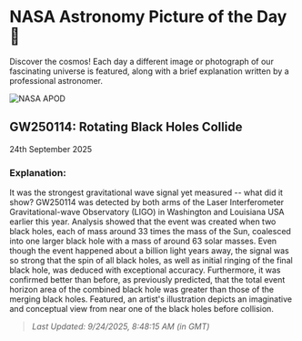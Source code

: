 
  # NASA Astronomy Picture of the Day 🌌

  Discover the cosmos! Each day a different image or photograph of our fascinating universe is featured, along with a brief explanation written by a professional astronomer.

![NASA APOD](https://apod.nasa.gov/apod/image/2509/ArtGw250114_Simonnet_2400.jpg)

## GW250114: Rotating Black Holes Collide

24th September 2025

### Explanation: 

It was the strongest gravitational wave signal yet measured -- what did it show?  GW250114 was detected by both arms of the Laser Interferometer Gravitational-wave Observatory (LIGO) in Washington and Louisiana USA earlier this year.  Analysis showed that the event was created when two black holes, each of mass around 33 times the mass of the Sun, coalesced into one larger black hole with a mass of around 63 solar masses.  Even though the event happened about a billion light years away, the signal was so strong that the spin of all black holes, as well as initial ringing of the final black hole, was deduced with exceptional accuracy. Furthermore, it was confirmed better than before, as previously predicted, that the total event horizon area of the combined black hole was greater than those of the merging black holes. Featured, an artist's illustration depicts an imaginative and conceptual view from near one of the black holes before collision.

> _Last Updated: 9/24/2025, 8:48:15 AM (in GMT)_
